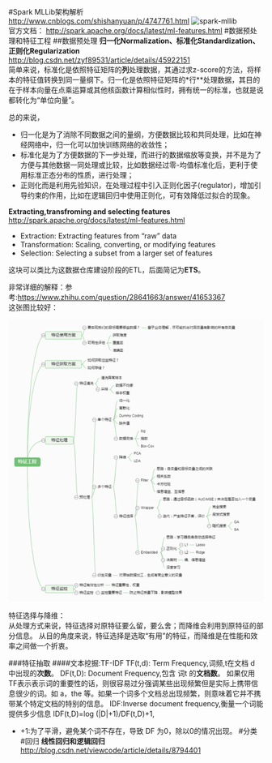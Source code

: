 #Spark MLLib架构解析
<http://www.cnblogs.com/shishanyuan/p/4747761.html>
![spark-mllib](/Users/canhuamei/Desktop/screamshot/211416015193530.jpg)  
官方文档：
 <http://spark.apache.org/docs/latest/ml-features.html>
#数据预处理和特征工程
##数据预处理
**归一化Normalization、标准化Standardization、正则化Regularization**  
<http://blog.csdn.net/zyf89531/article/details/45922151>  
简单来说，标准化是依照特征矩阵的**列**处理数据，其通过求z-score的方法，将样本的特征值转换到同一量纲下。归一化是依照特征矩阵的*行**处理数据，其目的在于样本向量在点乘运算或其他核函数计算相似性时，拥有统一的标准，也就是说都转化为“单位向量”。

总的来说，   

* 归一化是为了消除不同数据之间的量纲，方便数据比较和共同处理，比如在神经网络中，归一化可以加快训练网络的收敛性；  
*    标准化是为了方便数据的下一步处理，而进行的数据缩放等变换，并不是为了方便与其他数据一同处理或比较，比如数据经过零-均值标准化后，更利于使用标准正态分布的性质，进行处理；  
*    正则化而是利用先验知识，在处理过程中引入正则化因子(regulator)，增加引导约束的作用，比如在逻辑回归中使用正则化，可有效降低过拟合的现象。 


**Extracting,transfroming and selecting features**  
<http://spark.apache.org/docs/latest/ml-features.html>
 
* Extraction: Extracting features from “raw” data  
* Transformation: Scaling, converting, or modifying features  
* Selection: Selecting a subset from a larger set of features  
  
这块可以类比为这数据仓库建设阶段的ETL，后面简记为**ETS**。  

非常详细的解释：参考:<https://www.zhihu.com/question/28641663/answer/41653367>  
这张图比较好：  
  
![spark-ETS](20e4522e6104ad71fc543cc21f402b36_b.png)

特征选择与降维：  
从处理方式来说，特征选择对原特征要么留，要么舍；而降维会利用到原特征的部分信息。
从目的角度来说，特征选择是选取“有用”的特征，而降维是在性能和效率之间做一个折衷。  

###特征抽取
####文本挖掘:TF-IDF
TF(t,d): Term Frequency,词频,t在文档 d 中出现的**次数**。
DF(t,D): Document Frequency,包含 词t 的**文档数**。
如果仅用TF表示表示词的重要性的话，则很容易过分强调某些出现频繁但是实际上携带信息很少的词。如 a，the 等。如果一个词多个文档总出现频繁，则意味着它并不携带某个特定文档的特别的信息。
IDF:Inverse document frequency,衡量一个词能提供多少信息
   IDF(t,D)=log (|D|+1)/DF(t,D)+1,  
* +1:为了平滑，避免某个词不存在，导致 DF 为0，除以0的情况出现。
#分类
#回归
**线性回归和逻辑回归**
<http://blog.csdn.net/viewcode/article/details/8794401>


